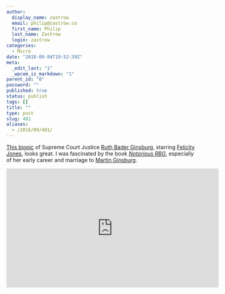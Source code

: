```yaml
---
author:
  display_name: zastrow
  email: philip@zastrow.co
  first_name: Philip
  last_name: Zastrow
  login: zastrow
categories:
  - Micro
date: "2018-09-04T19:52:39Z"
meta:
  _edit_last: "1"
  _wpcom_is_markdown: "1"
parent_id: "0"
password: ""
published: true
status: publish
tags: []
title: ""
type: post
slug: 481
aliases:
  - /2018/09/481/
---
```

<p><a href="https://www.youtube.com/watch?v=28dHbIR_NB4">This biopic</a> of Supreme Court Justice <a href="https://en.wikipedia.org/wiki/Ruth_Bader_Ginsburg">Ruth Bader Ginsburg</a>, starring <a href="https://en.wikipedia.org/wiki/Felicity_Jones">Felicity Jones</a>, looks great. I was fascinated by the book <em><a href="https://www.goodreads.com/book/show/25422234-notorious-rbg">Notorious RBG</a></em>, especially of her early career and marriage to <a href="https://en.wikipedia.org/wiki/Martin_D._Ginsburg">Martin Ginsburg</a>.</p>
<p><iframe width="560" height="315" src="https://www.youtube-nocookie.com/embed/28dHbIR_NB4?rel=0" frameborder="0" allow="autoplay; encrypted-media" allowfullscreen></iframe></p>
